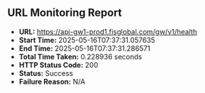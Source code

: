 ## URL Monitoring Report

- **URL:** https://api-gw1-prod1.fisglobal.com/gw/v1/health
- **Start Time:** 2025-05-16T07:37:31.057635
- **End Time:** 2025-05-16T07:37:31.286571
- **Total Time Taken:** 0.228936 seconds
- **HTTP Status Code:** 200
- **Status:** Success
- **Failure Reason:** N/A
